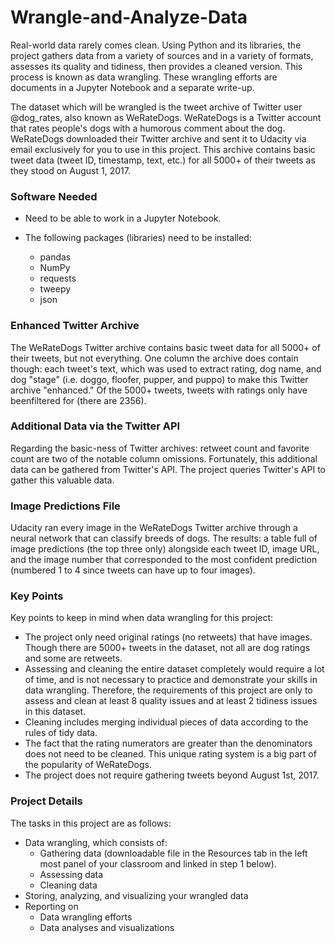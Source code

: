 # Wrangle-and-Analyze-Data

Real-world data rarely comes clean. Using Python and its libraries, the project gathers data from a variety of sources and in a variety of formats, assesses its quality and tidiness, then provides a cleaned version. This process is known as data wrangling. These wrangling efforts are documents in a Jupyter Notebook and a separate write-up. 

The dataset which will be wrangled  is the tweet archive of Twitter user @dog_rates, also known as WeRateDogs. WeRateDogs is a Twitter account that rates people's dogs with a humorous comment about the dog. WeRateDogs downloaded their Twitter archive and sent it to Udacity via email exclusively for you to use in this project. This archive contains basic tweet data (tweet ID, timestamp, text, etc.) for all 5000+ of their tweets as they stood on August 1, 2017. 

### Software Needed
- Need to be able to work in a Jupyter Notebook.

- The following packages (libraries) need to be installed: 
  - pandas
  - NumPy
  - requests
  - tweepy
  - json

### Enhanced Twitter Archive

The WeRateDogs Twitter archive contains basic tweet data for all 5000+ of their tweets, but not everything. One column the archive does contain though: each tweet's text, which was used to extract rating, dog name, and dog "stage" (i.e. doggo, floofer, pupper, and puppo) to make this Twitter archive "enhanced." Of the 5000+ tweets, tweets with ratings only have beenfiltered for (there are 2356).

### Additional Data via the Twitter API

Regarding the basic-ness of Twitter archives: retweet count and favorite count are two of the notable column omissions. Fortunately, this additional data can be gathered from Twitter's API. The project queries Twitter's API to gather this valuable data.

### Image Predictions File

Udacity ran every image in the WeRateDogs Twitter archive through a neural network that can classify breeds of dogs. The results: a table full of image predictions (the top three only) alongside each tweet ID, image URL, and the image number that corresponded to the most confident prediction (numbered 1 to 4 since tweets can have up to four images).

### Key Points
Key points to keep in mind when data wrangling for this project:

- The project only need original ratings (no retweets) that have images. Though there are 5000+ tweets in the dataset, not all are dog ratings and some are retweets.
- Assessing and cleaning the entire dataset completely would require a lot of time, and is not necessary to practice and demonstrate your skills in data wrangling. Therefore, the requirements of this project are only to assess and clean at least 8 quality issues and at least 2 tidiness issues in this dataset.
- Cleaning includes merging individual pieces of data according to the rules of tidy data.
- The fact that the rating numerators are greater than the denominators does not need to be cleaned. This unique rating system is a big part of the popularity of WeRateDogs.
- The project does not require gathering tweets beyond August 1st, 2017.

### Project Details
The tasks in this project are as follows:

- Data wrangling, which consists of:
  - Gathering data (downloadable file in the Resources tab in the left most panel of your classroom and linked in step 1 below).
  - Assessing data
  - Cleaning data
- Storing, analyzing, and visualizing your wrangled data
- Reporting on 
  - Data wrangling efforts
  - Data analyses and visualizations
